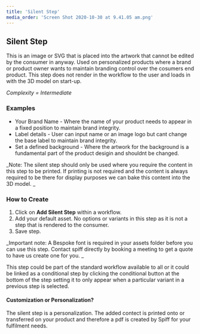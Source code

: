 ```yaml
---
title: 'Silent Step'
media_order: 'Screen Shot 2020-10-30 at 9.41.05 am.png'
---
```


## Silent Step

This is an image or SVG that is placed into the artwork that cannot be edited by the consumer in anyway. Used on personalized products where a brand or product owner wants to maintain branding control over the cosumers end product. This step does not render in the workflow to the user and loads in with the 3D model on start-up.

_Complexity = Intermediate_



### Examples

- Your Brand Name - Where the name of your product needs to appear in a fixed position to maintain brand integrity.
- Label details - User can input name or an image logo but cant change the base label to maintain brand integrity.
- Set a defined background - Where the artwork for the background is a fundamental part of the product desigin and shouldnt be changed. 

_Note: The silent step should only be used where you require the content in this step to be printed. If printing is not required and the content is always required to be there for display purposes we can bake this content into the 3D model. _

### How to Create

1. Click on **Add Silent Step** within a workflow.
2. Add your default asset. No options or variants in this step as it is not a step that is rendered to the consumer. 
3. Save step.

_Important note: A Bespoke font is required in your assets folder before you can use this step. Contact spiff directly by booking a meeting to get a quote to have us create one for you. _

This step could be part of the standard workflow available to all or it could be linked as a conditional step by clicking the conditional button at the bottom of the step setting it to only appear when a particular variant in a previous step is selected. 

#### Customization or Personalization?

The silent step is a personalization. The added contect is printed onto or transferred on your product and therefore a pdf is created by Spiff for your fulfilment needs.  
